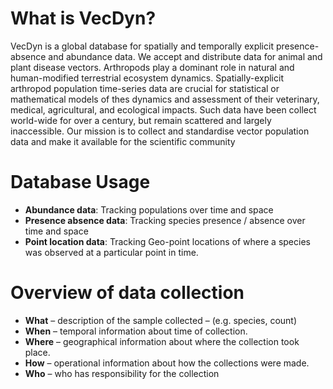 # What is VecDyn?

VecDyn is a global database for spatially and temporally explicit presence-absence and abundance data. We accept and distribute data for animal and plant disease vectors. 
Arthropods play a dominant role in natural and human-modified terrestrial ecosystem dynamics. Spatially-explicit arthropod population time-series data are crucial for statistical or mathematical models of thes dynamics and assessment of their veterinary, medical, agricultural, and ecological impacts. Such data have been collect world-wide for over a century, but remain scattered and largely inaccessible. Our mission is to collect and standardise vector population data and make it available for the scientific community  

# Database Usage

- **Abundance data**: Tracking populations over time and space
- **Presence absence data**: Tracking species presence / absence over time and space
- **Point location data**: Tracking Geo-point locations of where a species was observed at a particular point in time. 

# Overview of data collection

- **What** – description of the sample collected – (e.g. species, count)
- **When** –  temporal information about time of collection. 
- **Where** – geographical information about where the collection took place. 
- **How** – operational information about how the collections were made. 
- **Who**  – who has responsibility for the collection







